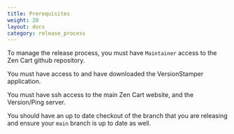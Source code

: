 ```yaml
---
title: Prerequisites
weight: 20
layout: docs
category: release_process
---
```

To manage the release process, you must have `Maintainer` access to the Zen Cart
github repository.

You must have access to and have downloaded the VersionStamper application.

You must have ssh access to the main Zen Cart website, and the Version/Ping server.

You should have an up to date checkout of the branch that you are releasing and ensure
your `main` branch is up to date as well.
